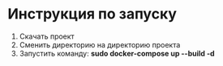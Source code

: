 # Инструкция по запуску
1. Скачать проект
2. Сменить директорию на директорию проекта
3. Запустить команду: **sudo docker-compose up --build -d**
